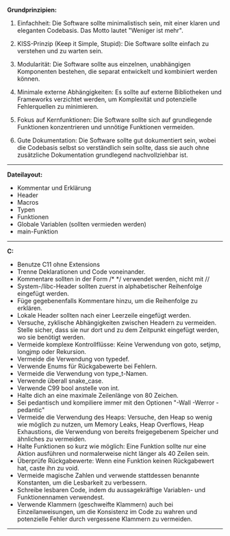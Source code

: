 **Grundprinzipien:**

1. Einfachheit: Die Software sollte minimalistisch sein, mit einer klaren und eleganten Codebasis. Das Motto lautet "Weniger ist mehr".

2. KISS-Prinzip (Keep it Simple, Stupid): Die Software sollte einfach zu verstehen und zu warten sein.

3. Modularität: Die Software sollte aus einzelnen, unabhängigen Komponenten bestehen, die separat entwickelt und kombiniert werden können.

4. Minimale externe Abhängigkeiten: Es sollte auf externe Bibliotheken und Frameworks verzichtet werden, um Komplexität und potenzielle Fehlerquellen zu minimieren.

5. Fokus auf Kernfunktionen: Die Software sollte sich auf grundlegende Funktionen konzentrieren und unnötige Funktionen vermeiden.

6. Gute Dokumentation: Die Software sollte gut dokumentiert sein, wobei die Codebasis selbst so verständlich sein sollte, dass sie auch ohne zusätzliche Dokumentation grundlegend nachvollziehbar ist.

---

**Dateilayout:**

- Kommentar und Erklärung
- Header
- Macros
- Typen
- Funktionen
- Globale Variablen (sollten vermieden werden)
- main-Funktion

---

**C:**

- Benutze C11 ohne Extensions
- Trenne Deklarationen und Code voneinander.
- Kommentare sollten in der Form /* */ verwendet werden, nicht mit //
- System-/libc-Header sollten zuerst in alphabetischer Reihenfolge eingefügt werden.
- Füge gegebenenfalls Kommentare hinzu, um die Reihenfolge zu erklären.
- Lokale Header sollten nach einer Leerzeile eingefügt werden.
- Versuche, zyklische Abhängigkeiten zwischen Headern zu vermeiden. Stelle sicher, dass sie nur dort und zu dem Zeitpunkt eingefügt werden, wo sie benötigt werden.
- Vermeide komplexe Kontrollflüsse: Keine Verwendung von goto, setjmp, longjmp oder Rekursion.
- Vermeide die Verwendung von typedef.
- Verwende Enums für Rückgabewerte bei Fehlern.
- Vermeide die Verwendung von type_t-Namen.
- Verwende überall snake_case.
- Verwende C99 bool anstelle von int.
- Halte dich an eine maximale Zeilenlänge von 80 Zeichen.
- Sei pedantisch und kompiliere immer mit den Optionen "-Wall -Werror -pedantic"
- Vermeide die Verwendung des Heaps: Versuche, den Heap so wenig wie möglich zu nutzen, um Memory Leaks, Heap Overflows, Heap Exhaustions, die Verwendung von bereits freigegebenem Speicher und ähnliches zu vermeiden.
- Halte Funktionen so kurz wie möglich: Eine Funktion sollte nur eine Aktion ausführen und normalerweise nicht länger als 40 Zeilen sein.
- Überprüfe Rückgabewerte: Wenn eine Funktion keinen Rückgabewert hat, caste ihn zu void.
- Vermeide magische Zahlen und verwende stattdessen benannte Konstanten, um die Lesbarkeit zu verbessern.
- Schreibe lesbaren Code, indem du aussagekräftige Variablen- und Funktionennamen verwendest.
- Verwende Klammern (geschweifte Klammern) auch bei Einzeilanweisungen, um die Konsistenz im Code zu wahren und potenzielle Fehler durch vergessene Klammern zu vermeiden.

---
